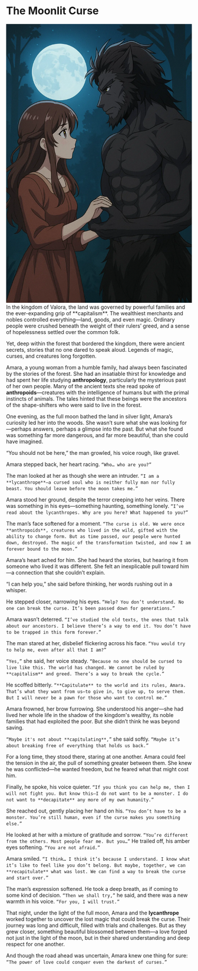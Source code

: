 # The Moonlit Curse
<img src="image/The Moonlit Curse.webp"/>
In the kingdom of Valora, the land was governed by powerful families and the ever-expanding grip of **capitalism**. The wealthiest merchants and nobles controlled everything—land, goods, and even magic. Ordinary people were crushed beneath the weight of their rulers’ greed, and a sense of hopelessness settled over the common folk.

Yet, deep within the forest that bordered the kingdom, there were ancient secrets, stories that no one dared to speak aloud. Legends of magic, curses, and creatures long forgotten.



Amara, a young woman from a humble family, had always been fascinated by the stories of the forest. She had an insatiable thirst for knowledge and had spent her life studying **anthropology**, particularly the mysterious past of her own people. Many of the ancient texts she read spoke of **anthropoids**—creatures with the intelligence of humans but with the primal instincts of animals. The tales hinted that these beings were the ancestors of the shape-shifters who were said to live in the forest.



One evening, as the full moon bathed the land in silver light, Amara’s curiosity led her into the woods. She wasn’t sure what she was looking for—perhaps answers, perhaps a glimpse into the past. But what she found was something far more dangerous, and far more beautiful, than she could have imagined.



“You should not be here,” the man growled, his voice rough, like gravel.

Amara stepped back, her heart racing.
`“Who… who are you?”`

The man looked at her as though she were an intruder.
`“I am a **lycanthrope**—a cursed soul who is neither fully man nor fully beast. You should leave before the moon takes me.”`



Amara stood her ground, despite the terror creeping into her veins. There was something in his eyes—something haunting, something lonely.
`“I’ve read about the lycanthropes. Why are you here? What happened to you?”`

The man’s face softened for a moment.
`“The curse is old. We were once **anthropoids**, creatures who lived in the wild, gifted with the ability to change form. But as time passed, our people were hunted down, destroyed. The magic of the transformation twisted, and now I am forever bound to the moon.”`



Amara’s heart ached for him. She had heard the stories, but hearing it from someone who lived it was different. She felt an inexplicable pull toward him—a connection that she couldn’t explain.



“I can help you,” she said before thinking, her words rushing out in a whisper.

He stepped closer, narrowing his eyes.
`“Help? You don’t understand. No one can break the curse. It’s been passed down for generations.”`

Amara wasn’t deterred.
`“I’ve studied the old texts, the ones that talk about our ancestors. I believe there’s a way to end it. You don’t have to be trapped in this form forever.”`



The man stared at her, disbelief flickering across his face.
`“You would try to help me, even after all that I am?”`

`“Yes,”` she said, her voice steady.
`“Because no one should be cursed to live like this. The world has changed. We cannot be ruled by **capitalism** and greed. There’s a way to break the cycle.”`



He scoffed bitterly.
`“**Capitulate** to the world and its rules, Amara. That’s what they want from us—to give in, to give up, to serve them. But I will never be a pawn for those who want to control me.”`



Amara frowned, her brow furrowing. She understood his anger—she had lived her whole life in the shadow of the kingdom's wealthy, its noble families that had exploited the poor. But she didn’t think he was beyond saving.

`“Maybe it's not about **capitulating**,”` she said softly.
`“Maybe it’s about breaking free of everything that holds us back.”`



For a long time, they stood there, staring at one another. Amara could feel the tension in the air, the pull of something greater between them. She knew he was conflicted—he wanted freedom, but he feared what that might cost him.



Finally, he spoke, his voice quieter.
`“If you think you can help me, then I will not fight you. But know this—I do not want to be a monster. I do not want to **decapitate** any more of my own humanity.”`



She reached out, gently placing her hand on his.
`“You don’t have to be a monster. You’re still human, even if the curse makes you something else.”`



He looked at her with a mixture of gratitude and sorrow.
`“You’re different from the others. Most people fear me. But you…”` He trailed off, his amber eyes softening.
`“You are not afraid.”`



Amara smiled.
`“I think… I think it’s because I understand. I know what it’s like to feel like you don’t belong. But maybe, together, we can **recapitulate** what was lost. We can find a way to break the curse and start over.”`



The man’s expression softened. He took a deep breath, as if coming to some kind of decision.
`“Then we shall try,”` he said, and there was a new warmth in his voice.
`“For you, I will trust.”`



That night, under the light of the full moon, Amara and the **lycanthrope** worked together to uncover the lost magic that could break the curse. Their journey was long and difficult, filled with trials and challenges. But as they grew closer, something beautiful blossomed between them—a love forged not just in the light of the moon, but in their shared understanding and deep respect for one another.



And though the road ahead was uncertain, Amara knew one thing for sure:
`“The power of love could conquer even the darkest of curses.”`
